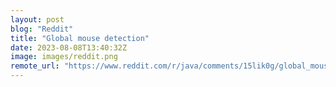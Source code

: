 ```yaml
---
layout: post
blog: "Reddit"
title: "Global mouse detection"
date: 2023-08-08T13:40:32Z
image: images/reddit.png
remote_url: "https://www.reddit.com/r/java/comments/15lik0g/global_mouse_detection/"
---
```

